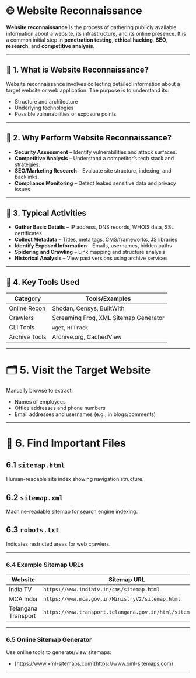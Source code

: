 
# 🌐 Website Reconnaissance

**Website reconnaissance** is the process of gathering publicly available information about a website, its infrastructure, and its online presence. It is a common initial step in **penetration testing**, **ethical hacking**, **SEO**, **research**, and **competitive analysis**.

---

## 📘 1. What is Website Reconnaissance?

Website reconnaissance involves collecting detailed information about a target website or web application. The purpose is to understand its:

* Structure and architecture
* Underlying technologies
* Possible vulnerabilities or exposure points

---

## 🎯 2. Why Perform Website Reconnaissance?

* **Security Assessment** – Identify vulnerabilities and attack surfaces.
* **Competitive Analysis** – Understand a competitor’s tech stack and strategies.
* **SEO/Marketing Research** – Evaluate site structure, indexing, and backlinks.
* **Compliance Monitoring** – Detect leaked sensitive data and privacy issues.

---

## 🧰 3. Typical Activities

* **Gather Basic Details** – IP address, DNS records, WHOIS data, SSL certificates
* **Collect Metadata** – Titles, meta tags, CMS/frameworks, JS libraries
* **Identify Exposed Information** – Emails, usernames, hidden paths
* **Spidering and Crawling** – Link mapping and structure analysis
* **Historical Analysis** – View past versions using archive services

---

## 🔧 4. Key Tools Used

| Category      | Tools/Examples                        |
| ------------- | ------------------------------------- |
| Online Recon  | Shodan, Censys, BuiltWith             |
| Crawlers      | Screaming Frog, XML Sitemap Generator |
| CLI Tools     | `wget`, `HTTrack`                     |
| Archive Tools | Archive.org, CachedView               |

---

# 🗂️ 5. Visit the Target Website

Manually browse to extract:

* Names of employees
* Office addresses and phone numbers
* Email addresses and usernames (e.g., in blogs/comments)

---

# 📄 6. Find Important Files

## 6.1 `sitemap.html`

Human-readable site index showing navigation structure.

## 6.2 `sitemap.xml`

Machine-readable sitemap for search engine indexing.

## 6.3 `robots.txt`

Indicates restricted areas for web crawlers.

---

### 6.4 Example Sitemap URLs

| Website             | Sitemap URL                                                |
| ------------------- | ---------------------------------------------------------- |
| India TV            | `https://www.indiatv.in/cms/sitemap.html`                  |
| MCA India           | `https://www.mca.gov.in/MinistryV2/sitemap.html`           |
| Telangana Transport | `https://www.transport.telangana.gov.in/html/sitemap.html` |

---

### 6.5 Online Sitemap Generator

Use online tools to generate/view sitemaps:

* [https://www.xml-sitemaps.com](https://www.xml-sitemaps.com)

---
